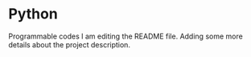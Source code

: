 # Python
Programmable codes
I am editing the README file. Adding some more details about the project description.
